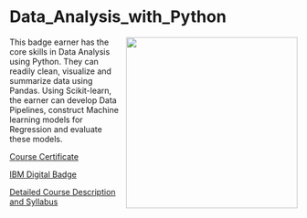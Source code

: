 # Data_Analysis_with_Python

<p>
  <img width="300" align="right" src="https://images.youracclaim.com/size/340x340/images/fa39f4f0-174a-4886-b821-6a37d42b8b3a/Cognitive_Class_-_Data_Analysis_w_Python.png">
</p>

This badge earner has the core skills in Data Analysis using Python. They can readily clean, visualize and summarize data using Pandas. Using Scikit-learn, the earner can develop Data Pipelines, construct Machine learning models for Regression and evaluate these models.

[Course Certificate](https://www.coursera.org/account/accomplishments/certificate/H9HY43H8YCYT)

[IBM Digital Badge](https://www.youracclaim.com/badges/3ffc0fa4-8ad8-485e-b1d5-08574c6a240b)

[Detailed Course Description and Syllabus](https://www.coursera.org/learn/data-analysis-with-python)
